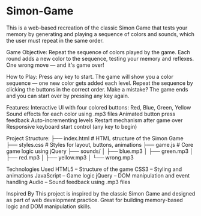 # Simon-Game
This is a web-based recreation of the classic Simon Game that tests your memory by generating and playing a sequence of colors and sounds, which the user must repeat in the same order.

Game Objective:
Repeat the sequence of colors played by the game. Each round adds a new color to the sequence, testing your memory and reflexes. One wrong move — and it's game over!

How to Play:
Press any key to start.
The game will show you a color sequence — one new color gets added each level.
Repeat the sequence by clicking the buttons in the correct order.
Make a mistake? The game ends and you can start over by pressing any key again.

Features:
Interactive UI with four colored buttons: Red, Blue, Green, Yellow
Sound effects for each color using .mp3 files
Animated button press feedback
Auto-incrementing levels
Restart mechanism after game over
Responsive keyboard start control (any key to begin)

Project Structure:
├── index.html       # HTML structure of the Simon Game
├── styles.css       # Styles for layout, buttons, animations
├── game.js          # Core game logic using jQuery
├── sounds/
│   ├── blue.mp3
│   ├── green.mp3
│   ├── red.mp3
│   ├── yellow.mp3
│   └── wrong.mp3

Technologies Used
HTML5 – Structure of the game
CSS3 – Styling and animations
JavaScript – Game logic
jQuery – DOM manipulation and event handling
Audio – Sound feedback using .mp3 files

Inspired By
This project is inspired by the classic Simon Game and designed as part of web development practice. Great for building memory-based logic and DOM manipulation skills.
